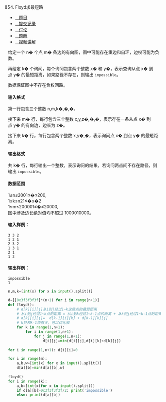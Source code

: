 854. Floyd求最短路

-   [   题目](https://www.acwing.com/problem/content/description/856/)
-   [   提交记录](https://www.acwing.com/problem/content/submission/856/)
-   [   讨论](https://www.acwing.com/problem/content/discussion/index/856/1/)
-   [   题解](https://www.acwing.com/problem/content/solution/856/1/)
-   [   视频讲解](https://www.acwing.com/problem/content/video/856/)

  


给定一个 n� 个点 m� 条边的有向图，图中可能存在重边和自环，边权可能为负数。

再给定 k� 个询问，每个询问包含两个整数 x� 和 y�，表示查询从点 x� 到点 y� 的最短距离，如果路径不存在，则输出 `impossible`。

数据保证图中不存在负权回路。

#### 输入格式

第一行包含三个整数 n,m,k�,�,�。

接下来 m� 行，每行包含三个整数 x,y,z�,�,�，表示存在一条从点 x� 到点 y� 的有向边，边长为 z�。

接下来 k� 行，每行包含两个整数 x,y�,�，表示询问点 x� 到点 y� 的最短距离。

#### 输出格式

共 k� 行，每行输出一个整数，表示询问的结果，若询问两点间不存在路径，则输出 `impossible`。

#### 数据范围

1≤n≤2001≤�≤200,  
1≤k≤n21≤�≤�2  
1≤m≤200001≤�≤20000,  
图中涉及边长绝对值均不超过 1000010000。

#### 输入样例：

```
3 3 2
1 2 1
2 3 2
1 3 1
2 1
1 3
```

#### 输出样例：

```
impossible
1
```

```py
n,m,k=[int(x) for x in input().split()]

d=[[0x3f3f3f3f]*(n+1) for i in range(n+1)]
def floyd():
    # d[k][i][j]从i到j经过1~k这些点的最短距离
    # 从i到j经过1~k点的距离 = 从i到k经过1~k-1点的距离 + 从k到j经过1~k-1点的距离
    # d[k][i][j]=  d[k-1][i][k] + d[k-1][k][j]
    # k只和k-1项有关，可以优化掉
    for k in range(1,n+1):
        for i in range(1,n+1):
            for j in range(1,n+1):
                d[i][j]=min(d[i][j],d[i][k]+d[k][j])
                
for i in range(1,n+1): d[i][i]=0

for i in range(m):
    a,b,w=[int(x) for x in input().split()]
    d[a][b]=min(d[a][b],w)
    
floyd()
for i in range(k):
    a,b=[int(x)for x in input().split()]
    if d[a][b]>0x3f3f3f3f/2: print('impossible')
    else: print(d[a][b])
    
    
    
    